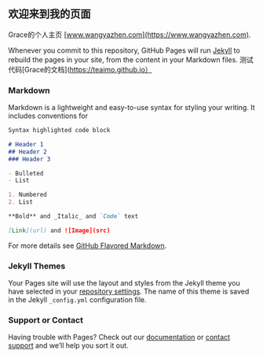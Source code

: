 ## 欢迎来到我的页面

Grace的个人主页 [www.wangyazhen.com](https://www.wangyazhen.com).

Whenever you commit to this repository, GitHub Pages will run [Jekyll](https://jekyllrb.com/) to rebuild the pages in your site, from the content in your Markdown files.
测试代码[Grace的文档](https://teaimo.github.io）

### Markdown

Markdown is a lightweight and easy-to-use syntax for styling your writing. It includes conventions for

```markdown
Syntax highlighted code block

# Header 1
## Header 2
### Header 3

- Bulleted
- List

1. Numbered
2. List

**Bold** and _Italic_ and `Code` text

[Link](url) and ![Image](src)
```

For more details see [GitHub Flavored Markdown](https://guides.github.com/features/mastering-markdown/).

### Jekyll Themes

Your Pages site will use the layout and styles from the Jekyll theme you have selected in your [repository settings](https://github.com/teaimo/teaimo.github.io/settings). The name of this theme is saved in the Jekyll `_config.yml` configuration file.

### Support or Contact

Having trouble with Pages? Check out our [documentation](https://help.github.com/categories/github-pages-basics/) or [contact support](https://github.com/contact) and we’ll help you sort it out.
